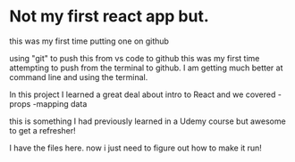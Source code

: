 # Not my first react app but.
this was my first time putting one on github

using "git" to push this from vs code to github
this was my first time attempting to push from the terminal to github. 
I am getting much better at command line and using the terminal.

In this project I learned a great deal about intro to React and we covered
-props
-mapping data

this is something I had previously learned in a Udemy course but awesome to get a refresher! 

I have the files here. now i just need to figure out how to make it run! 
